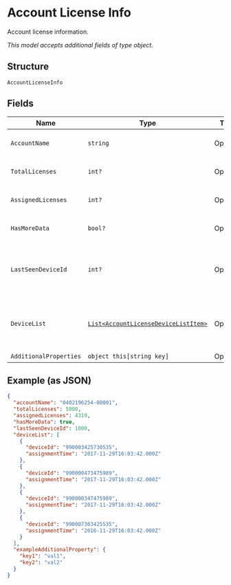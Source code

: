 
# Account License Info

Account license information.

*This model accepts additional fields of type object.*

## Structure

`AccountLicenseInfo`

## Fields

| Name | Type | Tags | Description |
|  --- | --- | --- | --- |
| `AccountName` | `string` | Optional | Account identifier in "##########-#####". |
| `TotalLicenses` | `int?` | Optional | Number of monthly licenses in an MRC subscription. |
| `AssignedLicenses` | `int?` | Optional | Number of licenses currently assigned to devices. |
| `HasMoreData` | `bool?` | Optional | True if there are more devices to retrieve. |
| `LastSeenDeviceId` | `int?` | Optional | If hasMoreData=true, the startIndex to use for the next request. 0 if hasMoreData=false. |
| `DeviceList` | [`List<AccountLicenseDeviceListItem>`](../../doc/models/account-license-device-list-item.md) | Optional | The list of devices that have licenses assigned, including the date and time of when each license was assigned. |
| `AdditionalProperties` | `object this[string key]` | Optional | - |

## Example (as JSON)

```json
{
  "accountName": "0402196254-00001",
  "totalLicenses": 5000,
  "assignedLicenses": 4319,
  "hasMoreData": true,
  "lastSeenDeviceId": 1000,
  "deviceList": [
    {
      "deviceId": "990003425730535",
      "assignmentTime": "2017-11-29T16:03:42.000Z"
    },
    {
      "deviceId": "990000473475989",
      "assignmentTime": "2017-11-29T16:03:42.000Z"
    },
    {
      "deviceId": "990000347475989",
      "assignmentTime": "2017-11-29T16:03:42.000Z"
    },
    {
      "deviceId": "990007303425535",
      "assignmentTime": "2016-11-29T16:03:42.000Z"
    }
  ],
  "exampleAdditionalProperty": {
    "key1": "val1",
    "key2": "val2"
  }
}
```

